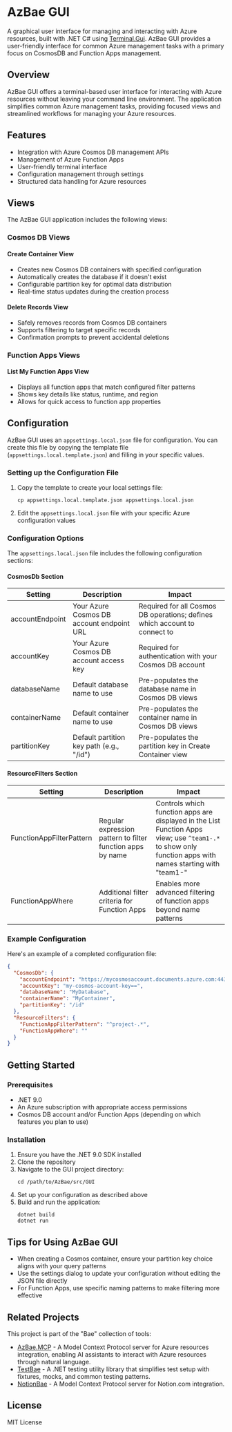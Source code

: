 # AzBae GUI

A graphical user interface for managing and interacting with Azure resources, built with .NET C# using [Terminal.Gui](https://github.com/gui-cs/Terminal.Gui). AzBae GUI provides a user-friendly interface for common Azure management tasks with a primary focus on CosmosDB and Function Apps management.

## Overview

AzBae GUI offers a terminal-based user interface for interacting with Azure resources without leaving your command line environment. The application simplifies common Azure management tasks, providing focused views and streamlined workflows for managing your Azure resources.

## Features

- Integration with Azure Cosmos DB management APIs
- Management of Azure Function Apps
- User-friendly terminal interface
- Configuration management through settings
- Structured data handling for Azure resources

## Views

The AzBae GUI application includes the following views:

### Cosmos DB Views

#### Create Container View
- Creates new Cosmos DB containers with specified configuration
- Automatically creates the database if it doesn't exist
- Configurable partition key for optimal data distribution
- Real-time status updates during the creation process

#### Delete Records View
- Safely removes records from Cosmos DB containers
- Supports filtering to target specific records
- Confirmation prompts to prevent accidental deletions

### Function Apps Views

#### List My Function Apps View
- Displays all function apps that match configured filter patterns
- Shows key details like status, runtime, and region
- Allows for quick access to function app properties

## Configuration

AzBae GUI uses an `appsettings.local.json` file for configuration. You can create this file by copying the template file (`appsettings.local.template.json`) and filling in your specific values.

### Setting up the Configuration File

1. Copy the template to create your local settings file:
   ```
   cp appsettings.local.template.json appsettings.local.json
   ```
2. Edit the `appsettings.local.json` file with your specific Azure configuration values

### Configuration Options

The `appsettings.local.json` file includes the following configuration sections:

#### CosmosDb Section

| Setting | Description | Impact |
|---------|-------------|--------|
| accountEndpoint | Your Azure Cosmos DB account endpoint URL | Required for all Cosmos DB operations; defines which account to connect to |
| accountKey | Your Azure Cosmos DB account access key | Required for authentication with your Cosmos DB account |
| databaseName | Default database name to use | Pre-populates the database name in Cosmos DB views |
| containerName | Default container name to use | Pre-populates the container name in Cosmos DB views |
| partitionKey | Default partition key path (e.g., "/id") | Pre-populates the partition key in Create Container view |

#### ResourceFilters Section

| Setting | Description | Impact |
|---------|-------------|--------|
| FunctionAppFilterPattern | Regular expression pattern to filter function apps by name | Controls which function apps are displayed in the List Function Apps view; use `^team1-.*` to show only function apps with names starting with "team1-" |
| FunctionAppWhere | Additional filter criteria for Function Apps | Enables more advanced filtering of function apps beyond name patterns |

### Example Configuration

Here's an example of a completed configuration file:

```json
{
  "CosmosDb": {
    "accountEndpoint": "https://mycosmosaccount.documents.azure.com:443/",
    "accountKey": "my-cosmos-account-key==",
    "databaseName": "MyDatabase",
    "containerName": "MyContainer",
    "partitionKey": "/id"
  },
  "ResourceFilters": {
    "FunctionAppFilterPattern": "^project-.*",
    "FunctionAppWhere": ""
  }
}
```

## Getting Started

### Prerequisites
- .NET 9.0
- An Azure subscription with appropriate access permissions
- Cosmos DB account and/or Function Apps (depending on which features you plan to use)

### Installation

1. Ensure you have the .NET 9.0 SDK installed
2. Clone the repository
3. Navigate to the GUI project directory:
   ```
   cd /path/to/AzBae/src/GUI
   ```
4. Set up your configuration as described above
5. Build and run the application:
   ```
   dotnet build
   dotnet run
   ```

## Tips for Using AzBae GUI

- When creating a Cosmos container, ensure your partition key choice aligns with your query patterns
- Use the settings dialog to update your configuration without editing the JSON file directly
- For Function Apps, use specific naming patterns to make filtering more effective

## Related Projects

This project is part of the "Bae" collection of tools:

- [AzBae.MCP](../MCP/README.md) - A Model Context Protocol server for Azure resources integration, enabling AI assistants to interact with Azure resources through natural language.
- [TestBae](https://github.com/mrcunninghamz/TestBae) - A .NET testing utility library that simplifies test setup with fixtures, mocks, and common testing patterns.
- [NotionBae](https://github.com/mrcunninghamz/NotionBae) - A Model Context Protocol server for Notion.com integration.

## License

MIT License